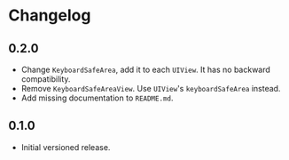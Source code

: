 Changelog
=========

0.2.0
-----

- Change `KeyboardSafeArea`, add it to each `UIView`. It has no backward compatibility.
- Remove `KeyboardSafeAreaView`. Use `UIView`'s `keyboardSafeArea` instead.
- Add missing documentation to `README.md`.

0.1.0
-----

- Initial versioned release.
